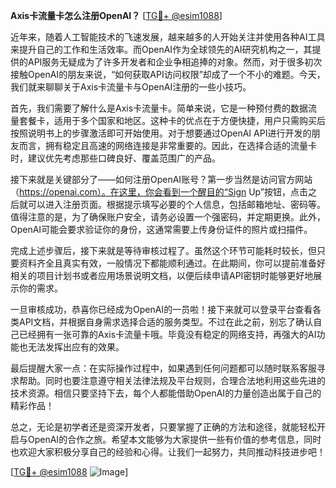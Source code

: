 **Axis卡流量卡怎么注册OpenAI？** [[TG💪+ @esim1088](https://t.me/s/esim1088)]

近年来，随着人工智能技术的飞速发展，越来越多的人开始关注并使用各种AI工具来提升自己的工作和生活效率。而OpenAI作为全球领先的AI研究机构之一，其提供的API服务无疑成为了许多开发者和企业争相追捧的对象。然而，对于很多初次接触OpenAI的朋友来说，“如何获取API访问权限”却成了一个不小的难题。今天，我们就来聊聊关于Axis卡流量卡与OpenAI注册的一些小技巧。

首先，我们需要了解什么是Axis卡流量卡。简单来说，它是一种预付费的数据流量套餐卡，适用于多个国家和地区。这种卡的优点在于方便快捷，用户只需购买后按照说明书上的步骤激活即可开始使用。对于想要通过OpenAI API进行开发的朋友而言，拥有稳定且高速的网络连接是非常重要的。因此，在选择合适的流量卡时，建议优先考虑那些口碑良好、覆盖范围广的产品。

接下来就是关键部分了——如何注册OpenAI账号？第一步当然是访问官方网站（https://openai.com）。在这里，你会看到一个醒目的“Sign Up”按钮，点击之后就可以进入注册页面。根据提示填写必要的个人信息，包括邮箱地址、密码等。值得注意的是，为了确保账户安全，请务必设置一个强密码，并定期更换。此外，OpenAI可能会要求验证你的身份，这通常需要上传身份证件的照片或扫描件。

完成上述步骤后，接下来就是等待审核过程了。虽然这个环节可能耗时较长，但只要资料齐全且真实有效，一般情况下都能顺利通过。在此期间，你可以提前准备好相关的项目计划书或者应用场景说明文档，以便后续申请API密钥时能够更好地展示你的需求。

一旦审核成功，恭喜你已经成为OpenAI的一员啦！接下来就可以登录平台查看各类API文档，并根据自身需求选择合适的服务类型。不过在此之前，别忘了确认自己已经拥有一张可靠的Axis卡流量卡哦。毕竟没有稳定的网络支持，再强大的AI功能也无法发挥出应有的效果。

最后提醒大家一点：在实际操作过程中，如果遇到任何问题都可以随时联系客服寻求帮助。同时也要注意遵守相关法律法规及平台规则，合理合法地利用这些先进的技术资源。相信只要坚持下去，每个人都能借助OpenAI的力量创造出属于自己的精彩作品！

总之，无论是初学者还是资深开发者，只要掌握了正确的方法和途径，就能轻松开启与OpenAI的合作之旅。希望本文能够为大家提供一些有价值的参考信息，同时也欢迎大家积极分享自己的经验和心得。让我们一起努力，共同推动科技进步吧！

[[TG💪+ @esim1088](https://t.me/s/esim1088) ![Image](https://i.postimg.cc/4NQfJmqS/Snipaste-2025-05-13-00-14-12.png)]